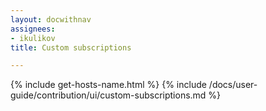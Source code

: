 ```yaml
---
layout: docwithnav
assignees:
- ikulikov
title: Custom subscriptions

---
```


{% include get-hosts-name.html %}
{% include /docs/user-guide/contribution/ui/custom-subscriptions.md %}